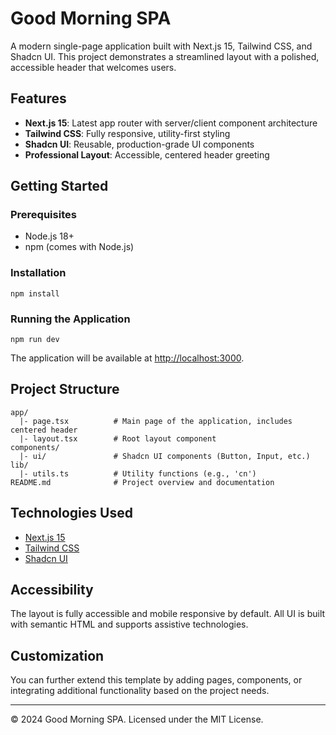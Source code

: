 # Good Morning SPA

A modern single-page application built with Next.js 15, Tailwind CSS, and Shadcn UI. This project demonstrates a streamlined layout with a polished, accessible header that welcomes users.

## Features

- **Next.js 15**: Latest app router with server/client component architecture
- **Tailwind CSS**: Fully responsive, utility-first styling
- **Shadcn UI**: Reusable, production-grade UI components
- **Professional Layout**: Accessible, centered header greeting

## Getting Started

### Prerequisites
- Node.js 18+
- npm (comes with Node.js)

### Installation

```
npm install
```

### Running the Application

```
npm run dev
```

The application will be available at [http://localhost:3000](http://localhost:3000).

## Project Structure

```
app/
  |- page.tsx          # Main page of the application, includes centered header
  |- layout.tsx        # Root layout component
components/
  |- ui/               # Shadcn UI components (Button, Input, etc.)
lib/
  |- utils.ts          # Utility functions (e.g., 'cn')
README.md              # Project overview and documentation
```

## Technologies Used

- [Next.js 15](https://nextjs.org/docs)
- [Tailwind CSS](https://tailwindcss.com/)
- [Shadcn UI](https://ui.shadcn.com/)

## Accessibility

The layout is fully accessible and mobile responsive by default. All UI is built with semantic HTML and supports assistive technologies.

## Customization

You can further extend this template by adding pages, components, or integrating additional functionality based on the project needs.

---

© 2024 Good Morning SPA. Licensed under the MIT License.
